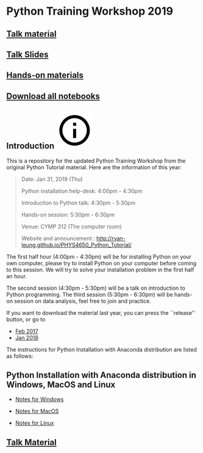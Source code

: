 # Python Training Workshop 2019

## [Talk material](./python-training-workshop.md)

## [Talk Slides](./python_tutorial_2019.pdf)

## [Hands-on materials](https://tinyurl.com/ybz69nux)

## [Download all notebooks](https://tinyurl.com/ycwj6kcs)

## Introduction ![](assets/images/ic_info_outline_black_48px.svg)
This is a repository for the updated Python Training Workshop from the original Python Tutorial material.
Here are the information of this year:

> Date: Jan 31, 2019 (Thu)
>
> Python installation help-desk: 
> 4:00pm - 4:30pm
>
> Introduction to Python talk:
> 4:30pm - 5:30pm
> 
> Hands-on session:
> 5:30pm - 6:30pm
> 
> Venue: CYMP 312 (The computer room)
>
> Website and announcement : http://ryan-leung.github.io/PHYS4650_Python_Tutorial/

The first half hour (4:00pm - 4:30pm) will be for installing Python on your own
computer, please try to install Python on your computer before coming to this
session. We will try to solve your installation problem in the first half an
hour.

The second session (4:30pm - 5:30pm) will be a talk on introduction to Python programming. 
The third session (5:30pm - 6:30pm) will be hands-on session on data analysis, feel free 
to join and practice.

If you want to download the material last year, you can press the ``release'' button, or go to
* [Feb 2017](https://github.com/ryan-leung/PHYS4650_Python_Tutorial/archive/Feb2017.zip)
* [Jan 2018](https://github.com/ryan-leung/PHYS4650_Python_Tutorial/archive/Jan2018.zip)

The instructions for Python Installation with Anaconda distribution are listed as follows:

## Python Installation with Anaconda distribution in Windows, MacOS and Linux

* [Notes for Windows](https://github.com/ryan-leung/PHYS4650_Python_Tutorial/blob/master/installing-on-windows.md)

* [Notes for MacOS](https://github.com/ryan-leung/PHYS4650_Python_Tutorial/blob/master/installing-on-macos.md)

* [Notes for Linux](https://github.com/ryan-leung/PHYS4650_Python_Tutorial/blob/master/installing-on-linux.md)

## [Talk Material](https://github.com/ryan-leung/PHYS4650_Python_Tutorial/blob/master/python-training-workshop.md)
